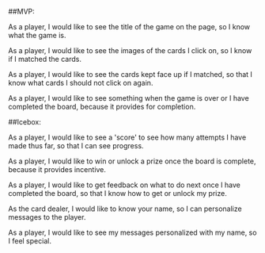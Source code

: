 ##MVP:

  As a player, I would like to see the title of the game on the page, so I know what the game is.

  As a player, I would like to see the images of the cards I click on, so I know if I matched the cards.

  As a player, I would like to see the cards kept face up if I matched, so that I know what cards I should not click on again.

  As a player, I would like to see something when the game is over or I have completed the board, because it provides for completion.




##Icebox:

  As a player, I would like to see a 'score' to see how many attempts I have made thus far, so that I can see progress.

  As a player, I would like to win or unlock a prize once the board is complete, because it provides incentive.

  As a player, I would like to get feedback on what to do next once I have completed the board, so that I know how to get or unlock my prize.

  As the card dealer, I would like to know your name, so I can personalize messages to the player.

  As a player, I would like to see my messages personalized with my name, so I feel special.


